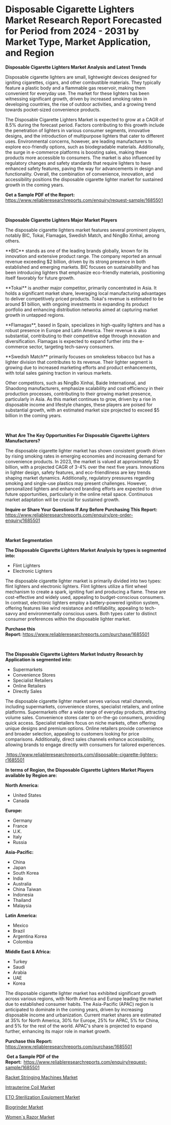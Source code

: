 <p><h1>Disposable Cigarette Lighters Market Research Report Forecasted for Period from 2024 -  2031 by Market Type, Market Application, and Region</h1></p><p><strong>Disposable Cigarette Lighters Market Analysis and Latest Trends</strong></p>
<p><p>Disposable cigarette lighters are small, lightweight devices designed for igniting cigarettes, cigars, and other combustible materials. They typically feature a plastic body and a flammable gas reservoir, making them convenient for everyday use. The market for these lighters has been witnessing significant growth, driven by increased smoking rates in developing countries, the rise of outdoor activities, and a growing trend towards pocket-sized convenience products.</p><p>The Disposable Cigarette Lighters Market is expected to grow at a CAGR of 8.5% during the forecast period. Factors contributing to this growth include the penetration of lighters in various consumer segments, innovative designs, and the introduction of multipurpose lighters that cater to different uses. Environmental concerns, however, are leading manufacturers to explore eco-friendly options, such as biodegradable materials. Additionally, the surge in e-commerce platforms is boosting sales, making these products more accessible to consumers. The market is also influenced by regulatory changes and safety standards that require lighters to have enhanced safety features, paving the way for advancements in design and functionality. Overall, the combination of convenience, innovation, and accessibility positions the disposable cigarette lighter market for sustained growth in the coming years.</p></p>
<p><strong>Get a Sample PDF of the Report:&nbsp;</strong> <a href="https://www.reliableresearchreports.com/enquiry/request-sample/1685501?utm_campaign=113&utm_medium=2&utm_source=Github&utm_content=ia&utm_term=17122024&utm_id=disposable-cigarette-lighters">https://www.reliableresearchreports.com/enquiry/request-sample/1685501</a></p>
<p>&nbsp;</p>
<p><strong>Disposable Cigarette Lighters Major Market Players</strong></p>
<p><p>The disposable cigarette lighters market features several prominent players, notably BIC, Tokai, Flamagas, Swedish Match, and NingBo Xinhai, among others. </p><p>**BIC** stands as one of the leading brands globally, known for its innovation and extensive product range. The company reported an annual revenue exceeding $2 billion, driven by its strong presence in both established and emerging markets. BIC focuses on sustainability and has been introducing lighters that emphasize eco-friendly materials, positioning itself favorably for future growth.</p><p>**Tokai** is another major competitor, primarily concentrated in Asia. It holds a significant market share, leveraging local manufacturing advantages to deliver competitively priced products. Tokai's revenue is estimated to be around $1 billion, with ongoing investments in expanding its product portfolio and enhancing distribution networks aimed at capturing market growth in untapped regions.</p><p>**Flamagas**, based in Spain, specializes in high-quality lighters and has a robust presence in Europe and Latin America. Their revenue is also substantial, contributing to their competitive edge through innovation and diversification. Flamagas is expected to expand further into the e-commerce sector, targeting tech-savvy consumers.</p><p>**Swedish Match** primarily focuses on smokeless tobacco but has a lighter division that contributes to its revenue. Their lighter segment is growing due to increased marketing efforts and product enhancements, with total sales gaining traction in various markets.</p><p>Other competitors, such as NingBo Xinhai, Baide International, and Shaodong manufacturers, emphasize scalability and cost efficiency in their production processes, contributing to their growing market presence, particularly in Asia. As this market continues to grow, driven by a rise in disposable income and lifestyle changes, these players are poised for substantial growth, with an estimated market size projected to exceed $5 billion in the coming years.</p></p>
<p>&nbsp;</p>
<p><strong>What Are The Key Opportunities For Disposable Cigarette Lighters Manufacturers?</strong></p>
<p><p>The disposable cigarette lighter market has shown consistent growth driven by rising smoking rates in emerging economies and increasing demand for convenience products. In 2023, the market is valued at approximately $2 billion, with a projected CAGR of 3-4% over the next five years. Innovations in lighter design, safety features, and eco-friendliness are key trends shaping market dynamics. Additionally, regulatory pressures regarding smoking and single-use plastics may present challenges. However, personalized lighters and enhanced branding efforts are expected to drive future opportunities, particularly in the online retail space. Continuous market adaptation will be crucial for sustained growth.</p></p>
<p><strong>Inquire or Share Your Questions If Any Before Purchasing This Report:</strong> <a href="https://www.reliableresearchreports.com/enquiry/pre-order-enquiry/1685501?utm_campaign=113&utm_medium=2&utm_source=Github&utm_content=ia&utm_term=17122024&utm_id=disposable-cigarette-lighters">https://www.reliableresearchreports.com/enquiry/pre-order-enquiry/1685501</a></p>
<p>&nbsp;</p>
<p><strong>Market Segmentation</strong></p>
<p><strong>The Disposable Cigarette Lighters Market Analysis by types is segmented into:</strong></p>
<p><ul><li>Flint Lighters</li><li>Electronic Lighters</li></ul></p>
<p><p>The disposable cigarette lighter market is primarily divided into two types: flint lighters and electronic lighters. Flint lighters utilize a flint wheel mechanism to create a spark, igniting fuel and producing a flame. These are cost-effective and widely used, appealing to budget-conscious consumers. In contrast, electronic lighters employ a battery-powered ignition system, offering features like wind resistance and refillability, appealing to tech-savvy and environmentally conscious users. Both types cater to distinct consumer preferences within the disposable lighter market.</p></p>
<p><strong>Purchase this Report:&nbsp;</strong><a href="https://www.reliableresearchreports.com/purchase/1685501?utm_campaign=113&utm_medium=2&utm_source=Github&utm_content=ia&utm_term=17122024&utm_id=disposable-cigarette-lighters">https://www.reliableresearchreports.com/purchase/1685501</a></p>
<p>&nbsp;</p>
<p><strong>The Disposable Cigarette Lighters Market Industry Research by Application is segmented into:</strong></p>
<p><ul><li>Supermarkets</li><li>Convenience Stores</li><li>Specialist Retailers</li><li>Online Retailers</li><li>Directly Sales</li></ul></p>
<p><p>The disposable cigarette lighter market serves various retail channels, including supermarkets, convenience stores, specialist retailers, and online platforms. Supermarkets offer a wide range of everyday products, attracting volume sales. Convenience stores cater to on-the-go consumers, providing quick access. Specialist retailers focus on niche markets, often offering unique designs and premium options. Online retailers provide convenience and broader selection, appealing to customers looking for price comparisons. Additionally, direct sales channels enhance accessibility, allowing brands to engage directly with consumers for tailored experiences.</p></p>
<p><a href="https://www.reliableresearchreports.com/disposable-cigarette-lighters-r1685501?utm_campaign=113&utm_medium=2&utm_source=Github&utm_content=ia&utm_term=17122024&utm_id=disposable-cigarette-lighters">&nbsp;https://www.reliableresearchreports.com/disposable-cigarette-lighters-r1685501</a></p>
<p><strong>In terms of Region, the Disposable Cigarette Lighters Market Players available by Region are:</strong></p>
<p>
    <p> <strong> North America: </strong>
        <ul>
            <li>United States</li>
            <li>Canada</li>
        </ul>
        </p> 
    <p> <strong> Europe: </strong>
        <ul>
            <li>Germany</li>
            <li>France</li>
            <li>U.K.</li>
            <li>Italy</li>
            <li>Russia</li>
        </ul>
        </p> 
    <p> <strong> Asia-Pacific: </strong>
        <ul>
            <li>China</li>
            <li>Japan</li>
            <li>South Korea</li>
            <li>India</li>
            <li>Australia</li>
            <li>China Taiwan</li>
            <li>Indonesia</li>
            <li>Thailand</li>
            <li>Malaysia</li>
        </ul>
        </p> 
    <p> <strong> Latin America: </strong>
        <ul>
            <li>Mexico</li>
            <li>Brazil</li>
            <li>Argentina Korea</li>
            <li>Colombia</li>
        </ul>
        </p> 
    <p> <strong> Middle East & Africa: </strong>
        <ul>
            <li>Turkey</li>
            <li>Saudi</li>
            <li>Arabia</li>
            <li>UAE</li>
            <li>Korea</li>
        </ul>
    </p>
    </p>
<p><p>The disposable cigarette lighter market has exhibited significant growth across various regions, with North America and Europe leading the market due to established consumer habits. The Asia-Pacific (APAC) region is anticipated to dominate in the coming years, driven by increasing disposable income and urbanization. Current market shares are estimated at 35% for North America, 30% for Europe, 25% for APAC, 5% for China, and 5% for the rest of the world. APAC's share is projected to expand further, enhancing its major role in market growth.</p></p>
<p><strong>Purchase this Report: </strong><a href="https://www.reliableresearchreports.com/purchase/1685501?utm_campaign=113&utm_medium=2&utm_source=Github&utm_content=ia&utm_term=17122024&utm_id=disposable-cigarette-lighters">https://www.reliableresearchreports.com/purchase/1685501</a></p>
<p>&nbsp;<strong>Get a Sample PDF of the Report:&nbsp;&nbsp;</strong><a href="https://www.reliableresearchreports.com/enquiry/request-sample/1685501?utm_campaign=113&utm_medium=2&utm_source=Github&utm_content=ia&utm_term=17122024&utm_id=disposable-cigarette-lighters">https://www.reliableresearchreports.com/enquiry/request-sample/1685501</a></p>
<p><strong></strong></p>
<p><p><a href="https://www.linkedin.com/pulse/future-trends-racket-stringing-machines-market-2024-2031-yszhf?utm_campaign=113&utm_medium=2&utm_source=Github&utm_content=ia&utm_term=17122024&utm_id=disposable-cigarette-lighters">Racket Stringing Machines Market</a></p><p><a href="https://www.linkedin.com/pulse/global-intrauterine-coil-market-size-share-projected-78-cagr-vmytf?utm_campaign=113&utm_medium=2&utm_source=Github&utm_content=ia&utm_term=17122024&utm_id=disposable-cigarette-lighters">Intrauterine Coil Market</a></p><p><a href="https://www.linkedin.com/pulse/in-depth-analysis-eto-sterilization-equipment-market-growth-ruajf?utm_campaign=113&utm_medium=2&utm_source=Github&utm_content=ia&utm_term=17122024&utm_id=disposable-cigarette-lighters">ETO Sterilization Equipment Market</a></p><p><a href="https://github.com/BellAuer/Market-Research-Report-List-1/blob/main/biogrinder-market.md?utm_campaign=113&utm_medium=2&utm_source=Github&utm_content=ia&utm_term=17122024&utm_id=disposable-cigarette-lighters">Biogrinder Market</a></p><p><a href="https://github.com/SamiaChowdhury801/Market-Research-Report-List-1/blob/main/womens-razor-market.md?utm_campaign=113&utm_medium=2&utm_source=Github&utm_content=ia&utm_term=17122024&utm_id=disposable-cigarette-lighters">Women`s Razor Market</a></p></p>